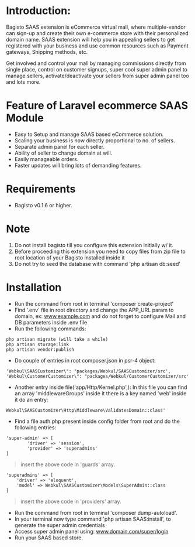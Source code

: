 # Introduction:
Bagisto SAAS extension is eCommerce virtual mall, where multiple-vendor can sign-up and create their own e-commerce store with their personalized domain name. SAAS extension will help you in appealing sellers to get registered with your business and use common resources such as Payment gateways, Shipping methods, etc.

Get involved and control your mall by managing commissions directly from single place, control on customer signups, super cool super admin panel to manage sellers, activate/deactivate your sellers from super admin panel too and lots more.


# Feature of Laravel ecommerce SAAS Module

* Easy to Setup and manage SAAS based eCommerce solution.
* Scaling your business is now directly proportional to no. of sellers.
* Separate admin panel for each seller.
* Ability of seller to change domain at will.
* Easily manageable orders.
* Faster updates will bring lots of demanding features.

# Requirements
* Bagisto v0.1.6 or higher.

# Note
 1. Do not install bagisto till you configure this extension initially w/ it.
 2. Before proceeding this extension you need to copy files from zip
file to root location of your Bagisto installed inside it
 3. Do not try to seed the database with command 'php artisan db:seed'

# Installation
* Run the command from root in terminal 'composer create-project'
* Find '.env' file in root directory and change the APP_URL param to domain,
ex: www.example.com and do not forget to configure Mail and DB parameters inside .env file
* Run the following commands:

```
php artisan migrate (will take a while)
php artisan storage:link
php artisan vendor:publish
```
* Do couple of entries in root composer.json in psr-4 object:

```
'Webkul\SAASCustomizer\": "packages/Webkul/SAASCustomizer/src',
'Webkul\CustomerCustomizer\": "packages/Webkul/CustomerCustomizer/src'
```
* Another entry inside file('app/Http/Kernel.php',):
In this file you can find an array 'middlewareGroups' inside it there is
a key named 'web' inside it do an entry:

```
Webkul\SAASCustomizer\Http\Middleware\ValidatesDomain::class'
```
* Find a file auth.php present inside config folder from root and do the following entries:
```
'super-admin' => [
        'driver' => 'session',
        'provider' => 'superadmins'
]
```
> insert the above code in 'guards' array.

```
'superadmins' => [
    'driver' => 'eloquent',
    'model' => Webkul\SAASCustomizer\Models\SuperAdmin::class
]
```
> insert the above code in 'providers' array.

* Run the command from root in terminal 'composer dump-autoload'.
* In your terminal now type command 'php artisan SAAS:install', to generate the super admin credentials
* Access super admin panel using:
www.domain.com/super/login
* Run your SAAS based store.